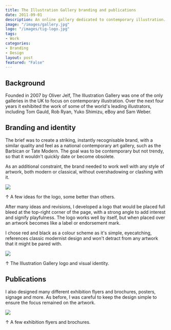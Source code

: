 ```yaml
---
title: The Illustration Gallery branding and publications
date: 2011-09-01
description: An online gallery dedicated to contemporary illustration.
image: "/images/gallery.jpg"
logo: "/images/tig-logo.jpg"
tags:
- Work
categories:
- Branding
- Design
layout: post
featured: "False"
---
```


## Background

Founded in 2007 by Oliver Jelf, The Illustration Gallery was one of the only galleries in the UK to focus on contemporary illustration. Over the next four years it exhibited the work of some of the world's leading illustrators, including Tom Gauld, Rob Ryan, Yuko Shimizu, eBoy and Sam Weber.
 
## Branding and identity

The brief was to create a striking, instantly recognisable brand, with a similar quality and feel as a national contemporary art gallery, such as the Barbican or Tate Modern. The goal was to be contemporary but not trendy, so that it wouldn't quickly date or become obsolete.

As an additional constraint, the brand needed to work well with any style of artwork, both modern or classical, without overshadowing or clashing with it.

<img src="https://res.cloudinary.com/dhcgic4ld/image/upload/v1706885376/work/ideas.jpg" class="wide">
<p class="caption mb-6">↑ A few ideas for the logo, some better than others.</p>

<p>After many ideas and revisions, I developed a logo that would be placed full bleed at the top-right corner of the page, with a strong angle to add interest and signify playfulness. The logo works well by itself, but when placed over an artwork becomes like a label or endorsement mark.

I chose red and black as a colour scheme as it's simple, eyecatching, references classic modernist design and won't detract from any artwork that it might be pared with.

<img src="https://res.cloudinary.com/dhcgic4ld/image/upload/v1706882055/work/illogallery1.jpg" class="wide">

<p class="caption">↑ The Illustration Gallery logo and visual identity.</p>

## Publications

I also designed many different exhibition flyers and brochures, posters, signage and more. As before, I was careful to keep the design simple to ensure the focus remained on the artwork.

<img src="https://res.cloudinary.com/dhcgic4ld/image/upload/v1706876631/work/illogallery2.jpg" class="wide">

<p class="caption">↑ A few exhibition flyers and brochures.</p>